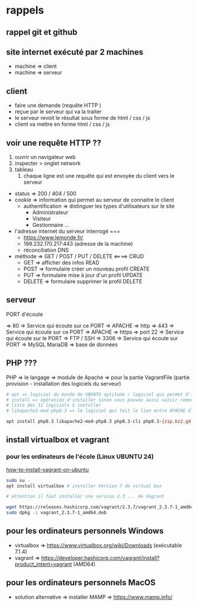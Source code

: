 # rappels 

## rappel git et github

## site internet exécuté par 2 machines

- machine => client 
- machine => serveur

## client 

- faire une demande (requête HTTP ) 
- reçue par le serveur qui va la traiter
- le serveur revoit le résultat sous forme de html / css / js
- client va mettre en forme html / css / js

## voir une requête HTTP ?? 

1. ouvrir un navigateur web
1. inspecter > onglet network 
1. tableau 
    1. chaque ligne est une requête qui est envoyée du client vers le serveur

- status  => 200 / 404 / 500
- cookie => information qui permet au serveur de connaitre le client
    - authentification => distinguer les types d'utilisateurs sur le site 
        - Administrateur
        - Visiteur
        - Gestionnaire ...
- l'adresse internet du serveur interrogé === 
    - https://www.lemonde.fr/
    - 199.232.170.217:443 (adresse de la machine)
    - réconciliation DNS 
- méthode => GET / POST / PUT / DELETE  <====> CRUD 
    - GET => afficher des infos READ
    - POST => formulaire créer un nouveau profil  CREATE
    - PUT => formulaire mise à jour d'un profil UPDATE
    - DELETE => formulaire supprimer le profil  DELETE 

## serveur

PORT d'écoute 

=> 80 => Service qui écoute sur ce PORT => APACHE  => http
=> 443 => Service qui écoute sur ce PORT => APACHE  => https
=> port 22 => Service qui écoute sur le PORT => FTP / SSH 
=> 3306 => Service qui écoute sur PORT => MySQL MariaDB => base de données 


## PHP ???

PHP => le langage => module de Apache 
=> pour la partie VagrantFile (partie provision - installation des logiciels du serveur)

```sh
# apt => logiciel du monde de UBUNTU aptitude / logiciel qui permet d'installer des logiciels pour les distribution Ubuntu
# install => opération d'installer sinon vous pouvez aussi saisir remove 
# liste des 11 logiciels à installer 
# libapache2-mod-php8.3 => le logiciel qui fait le lien entre APACHE ET PHP 

apt install php8.3 libapache2-mod-php8.3 php8.3-cli php8.3-{zip,bz2,gd,curl,mbstring,intl,mysql,xdebug} -y
```

## install virtualbox et vagrant

### pour les ordinateurs de l'école (Linux UBUNTU 24)

[how-to-install-vagrant-on-ubuntu](https://phoenixnap.com/kb/how-to-install-vagrant-on-ubuntu)

```sh
sudo su -
apt install virtualbox # installer Version 7 de virtual box

# attention il faut installer une version 2.3 ... de Vagrant 

wget https://releases.hashicorp.com/vagrant/2.3.7/vagrant_2.3.7-1_amd64.deb # télécharger le fichier executable
sudo dpkg -i vagrant_2.3.7-1_amd64.deb
```

## pour les ordinateurs personnels Windows

-  virtualbox => https://www.virtualbox.org/wiki/Downloads (exécutable 7.1.4)
-  vagrant => https://developer.hashicorp.com/vagrant/install?product_intent=vagrant (AMD64)

## pour les ordinateurs personnels MacOS

- solution alternative => installer MAMP => https://www.mamp.info/
